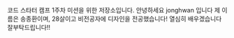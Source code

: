 코드 스타터 캠프 1주차 미션을 위한 저장소입니다.
안녕하세요 jonghwan 입니다
제 이름은 송종환이며, 28살이고 비전공자에 디자인을 전공했습니다!
열심히 배우겠습니다 잘부탁드립니다!!

